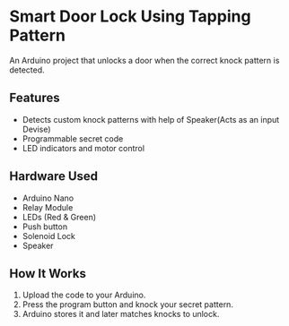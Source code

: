 # Smart Door Lock Using Tapping Pattern

An Arduino project that unlocks a door when the correct knock pattern is detected.

## Features
- Detects custom knock patterns with help of Speaker(Acts as an input Devise)
- Programmable secret code
- LED indicators and motor control

## Hardware Used
- Arduino Nano
- Relay Module
- LEDs (Red & Green)
- Push button
- Solenoid Lock
- Speaker

## How It Works
1. Upload the code to your Arduino.
2. Press the program button and knock your secret pattern.
3. Arduino stores it and later matches knocks to unlock.

